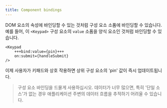 ```yaml
---
title: Component bindings
---
```


DOM 요소의 속성에 바인딩할 수 있는 것처럼 구성 요소 소품에 바인딩할 수 있습니다. 예를 들어, 이 `<Keypad>` 구성 요소의 `value` 소품을 양식 요소인 것처럼 바인딩할 수 있습니다.

```svelte
<Keypad
	+++bind:value={pin}+++
	on:submit={handleSubmit}
/>
```

이제 사용자가 키패드와 상호 작용하면 상위 구성 요소의 'pin' 값이 즉시 업데이트됩니다.

> 구성 요소 바인딩을 드물게 사용하십시오. 데이터가 너무 많으면, 특히 '단일 소스'가 없는 경우 애플리케이션 주변의 데이터 흐름을 추적하기 어려울 수 있습니다.
